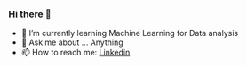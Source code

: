 ### Hi there 👋


- 🌱 I’m currently learning Machine Learning for Data analysis
- 💬 Ask me about ... Anything
- 📫 How to reach me: [Linkedin](https://www.linkedin.com/in/onyedika-obiakarije-a907b1203)

